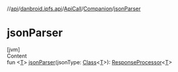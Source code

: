 //[api](../../../index.md)/[danbroid.ipfs.api](../../index.md)/[ApiCall](../index.md)/[Companion](index.md)/[jsonParser](json-parser.md)



# jsonParser  
[jvm]  
Content  
fun <[T](json-parser.md)> [jsonParser](json-parser.md)(jsonType: [Class](https://docs.oracle.com/javase/8/docs/api/java/lang/Class.html)<[T](json-parser.md)>): [ResponseProcessor](../../index.md#danbroid.ipfs.api/ResponseProcessor///PointingToDeclaration/)<[T](json-parser.md)>  



